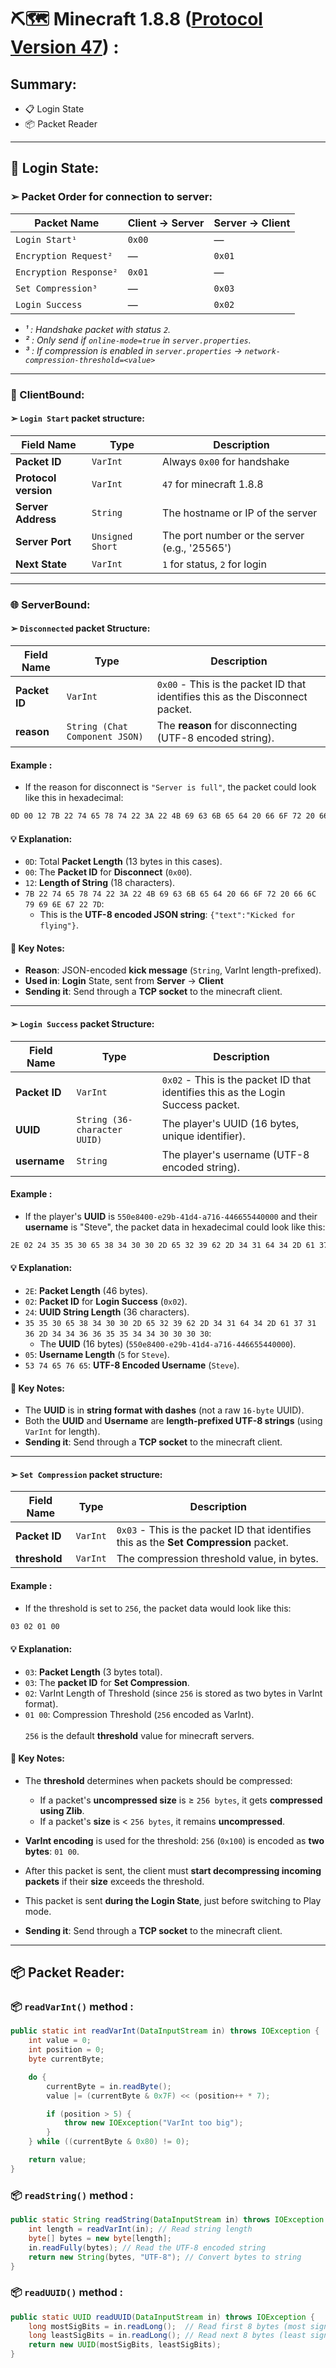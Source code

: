 # ⛏️🗺️ Minecraft 1.8.8 ([Protocol Version 47](https://minecraft.wiki/w/Protocol?oldid=2772100)) :

## Summary:

- 📋 Login State
- 📦 Packet Reader 

---

## 📲 Login State:

### ➢ Packet Order for connection to server:

| Packet Name             | Client → Server  | Server → Client   |
|-------------------------|------------------|-------------------|
| `Login Start¹`          | `0x00`           | —                 |
| `Encryption Request²`   | —                | `0x01`            |
| `Encryption Response²`  | `0x01`           | —                 |
| `Set Compression³`      | —                | `0x03`            |
| `Login Success`         | —                | `0x02`            |

- *¹ : Handshake packet with status `2`.*<br>
- *² : Only send if `online-mode=true` in `server.properties`.*
- *³ : If compression is enabled in `server.properties` → `network-compression-threshold=<value>`*

---
### 👥 ClientBound:
#### ➢ `Login Start` packet structure:

| Field Name           | Type                | Description                                   |
|----------------------|---------------------|-----------------------------------------------|
| **Packet ID**        | `VarInt`            | Always `0x00` for handshake                   |
| **Protocol version** | `VarInt`            | `47` for minecraft 1.8.8                      |
| **Server Address**   | `String`            | The hostname or IP of the server              |
| **Server Port**      | `Unsigned Short`    | The port number or the server (e.g., '25565') |
| **Next State**       | `VarInt`            | `1` for status, `2` for login                 |
---
### 🌐 ServerBound:
#### ➢ `Disconnected` packet Structure:
| Field Name    | Type                            | Description                                                                    |
|---------------|---------------------------------|--------------------------------------------------------------------------------|
| **Packet ID** | `VarInt`                        | `0x00` - This is the packet ID that identifies this as the Disconnect packet.  |
| **reason**    | `String (Chat Component JSON)`  | The **reason** for disconnecting (UTF-8 encoded string).                       |

#### Example :
- If the reason for disconnect is `"Server is full"`, the packet could look like this in hexadecimal:

```bash 
0D 00 12 7B 22 74 65 78 74 22 3A 22 4B 69 63 6B 65 64 20 66 6F 72 20 66 6C 79 69 6E 67 22 7D
```

#### 💡 Explanation:
- `0D`: Total **Packet Length** (13 bytes in this cases).
- `00`: The **Packet ID** for **Disconnect** (`0x00`).
- `12`: **Length of String** (18 characters).
- `7B 22 74 65 78 74 22 3A 22 4B 69 63 6B 65 64 20 66 6F 72 20 66 6C 79 69 6E 67 22 7D`: 
  - This is the **UTF-8 encoded JSON string**: `{"text":"Kicked for flying"}`.

#### 📝 Key Notes:
- **Reason**: JSON-encoded **kick message** (`String`, VarInt length-prefixed).
- **Used in**: **Login** State, sent from **Server** → **Client**
- **Sending it**: Send through a **TCP socket** to the minecraft client.  
---
#### ➢ `Login Success` packet Structure:

| Field Name    | Type                         | Description                                                                      |
|---------------|------------------------------|----------------------------------------------------------------------------------|
| **Packet ID** | `VarInt`                     | `0x02` - This is the packet ID that identifies this as the Login Success packet. |
| **UUID**      | `String (36-character UUID)` | The player's UUID (16 bytes, unique identifier).                                 |
| **username**  | `String`                     | The player's username (UTF-8 encoded string).                                    |

#### Example :
- If the player's **UUID** is `550e8400-e29b-41d4-a716-446655440000` and their **username** is "Steve", the packet data in hexadecimal could look like this:
```bash 
2E 02 24 35 35 30 65 38 34 30 30 2D 65 32 39 62 2D 34 31 64 34 2D 61 37 31 36 2D 34 34 36 36 35 35 34 34 30 30 30 30 05 53 74 65 76 65
```

#### 💡 Explanation:
- `2E`: **Packet Length** (46 bytes).
- `02`: **Packet ID** for **Login Success** (`0x02`).
- `24`: **UUID String Length** (36 characters).
- `35 35 30 65 38 34 30 30 2D 65 32 39 62 2D 34 31 64 34 2D 61 37 31 36 2D 34 34 36 36 35 35 34 34 30 30 30 30`: 
  - The **UUID** (16 bytes) (`550e8400-e29b-41d4-a716-446655440000`).
- `05`: **Username Length** (`5` for `Steve`).
- `53 74 65 76 65`: **UTF-8 Encoded Username** (`Steve`).

#### 📝 Key Notes:
- The **UUID** is in **string format with dashes** (not a raw `16-byte` UUID).
- Both the **UUID** and **Username** are **length-prefixed UTF-8 strings** (using `VarInt` for length).
- **Sending it**: Send through a **TCP socket** to the minecraft client.
---
#### ➢ `Set Compression` packet structure:

| Field Name    | Type      | Description                                                                                |
|---------------|-----------|--------------------------------------------------------------------------------------------|
| **Packet ID** | `VarInt`  | `0x03`  - This is the packet ID that identifies this as the **Set Compression** packet.    | 
| **threshold** | `VarInt`  | The compression threshold value, in bytes.                                                 | 

#### Example :
- If the threshold is set to `256`, the packet data would look like this:
```bash 
03 02 01 00
```
#### 💡 Explanation:
- `03`: **Packet Length** (3 bytes total).
- `03`: The **packet ID** for **Set Compression**.
- `02`: VarInt Length of Threshold (since `256` is stored as two bytes in VarInt format).
- `01 00`: 	Compression Threshold (`256` encoded as VarInt).
  <br><br>`256` is the default **threshold** value for minecraft servers.

#### 📝 Key Notes:
- The **threshold** determines when packets should be compressed:
  - If a packet's **uncompressed size** is ≥ `256 bytes`, it gets **compressed using Zlib**.
  - If a packet's **size** is < `256 bytes`, it remains **uncompressed**.
-  **VarInt encoding** is used for the threshold: `256` (`0x100`) is encoded as **two bytes**: `01 00`.


- After this packet is sent, the client must **start decompressing incoming packets** if their **size** exceeds the threshold.
- This packet is sent **during the Login State**, just before switching to Play mode.
- **Sending it**: Send through a **TCP socket** to the minecraft client.
---

## 📦 Packet Reader:

### 📦 `readVarInt()` method :
```java
public static int readVarInt(DataInputStream in) throws IOException {
    int value = 0;
    int position = 0;
    byte currentByte;

    do {
        currentByte = in.readByte();
        value |= (currentByte & 0x7F) << (position++ * 7);

        if (position > 5) {
            throw new IOException("VarInt too big");
        }
    } while ((currentByte & 0x80) != 0);

    return value;
}
```

### 📦 `readString()` method :
```java
public static String readString(DataInputStream in) throws IOException {
    int length = readVarInt(in); // Read string length
    byte[] bytes = new byte[length];
    in.readFully(bytes); // Read the UTF-8 encoded string
    return new String(bytes, "UTF-8"); // Convert bytes to string
}
```

### 📦 `readUUID()` method :
```java
public static UUID readUUID(DataInputStream in) throws IOException {
    long mostSigBits = in.readLong();  // Read first 8 bytes (most significant bits)
    long leastSigBits = in.readLong(); // Read next 8 bytes (least significant bits)
    return new UUID(mostSigBits, leastSigBits);
}
```